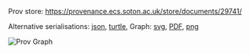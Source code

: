 
Prov store: https://provenance.ecs.soton.ac.uk/store/documents/29741/
	
Alternative serialisations: [json](https://provenance.ecs.soton.ac.uk/store/documents/29741.json), [turtle](https://provenance.ecs.soton.ac.uk/store/documents/29741.ttl), 
Graph: [svg](https://provenance.ecs.soton.ac.uk/store/documents/29741.svg), [PDF](https://provenance.ecs.soton.ac.uk/store/documents/29741.pdf), [png](https://provenance.ecs.soton.ac.uk/store/documents/29741.png)

![Prov Graph](https://provenance.ecs.soton.ac.uk/store/documents/29741.png)

		